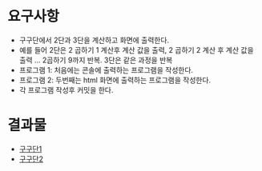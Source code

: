 # 요구사항

* 구구단에서 2단과 3단을 계산하고 화면에 출력한다.
* 예를 들어 2단은 2 곱하기 1 계산후 계산 값을 출력, 2 곱하기 2 계산 후 계산 값을 출력 ... 2곱하기 9까지 반복. 3단은 같은 과정을 반복
* 프로그램 1: 처음에는 콘솔에 출력하는 프로그램을 작성한다.
* 프로그램 2: 두번째는 html 화면에 출력하는 프로그램을 작성한다.
* 각 프로그램 작성후 커밋을 한다.

# 결과물

* [구구단1](./gugudan1.html)
* [구구단2](./gugudan2.html)